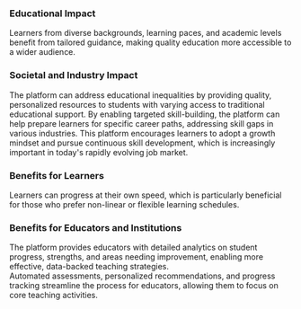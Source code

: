 <h3>Educational Impact</h3>
Learners from diverse backgrounds, learning paces, and academic levels benefit from tailored guidance, making quality education more accessible to a wider audience.
</br>

<h3>Societal and Industry Impact</h3>
The platform can address educational inequalities by providing quality, personalized resources to students with varying access to traditional educational support.
By enabling targeted skill-building, the platform can help prepare learners for specific career paths, addressing skill gaps in various industries.
This platform encourages learners to adopt a growth mindset and pursue continuous skill development, which is increasingly important in today's rapidly evolving job market.
</br>
<h3>Benefits for Learners</h3>
Learners can progress at their own speed, which is particularly beneficial for those who prefer non-linear or flexible learning schedules.
<h3>Benefits for Educators and Institutions</h3>
The platform provides educators with detailed analytics on student progress, strengths, and areas needing improvement, enabling more effective, data-backed teaching strategies.
</br>
Automated assessments, personalized recommendations, and progress tracking streamline the process for educators, allowing them to focus on core teaching activities.